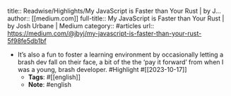 title:: Readwise/Highlights/My JavaScript is Faster than Your Rust | by J...
author:: [[medium.com]]
full-title:: My JavaScript is Faster than Your Rust | by Josh Urbane | Medium
category:: #articles
url:: https://medium.com/@jbyj/my-javascript-is-faster-than-your-rust-5f98fe5db1bf
- It’s also a fun to foster a learning environment by occasionally letting a brash dev fall on their face, a bit of the the ‘pay it forward’ from when I was a young, brash developer. #Highlight #[[2023-10-17]]
	- **Tags**: #[[english]]
	- **Note**: #english